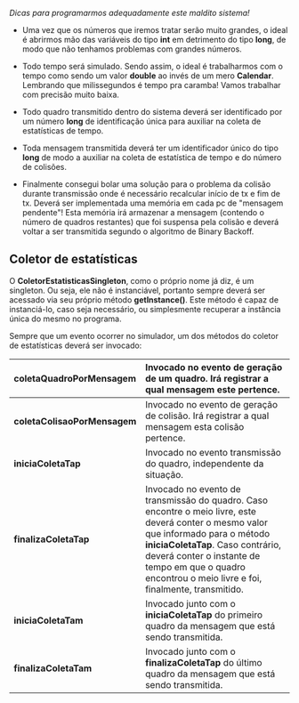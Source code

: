 _Dicas para programarmos adequadamente este maldito sistema!_

  * Uma vez que os números que iremos tratar serão muito grandes, o ideal é abrirmos mão das variáveis do tipo **int** em detrimento do tipo **long**, de modo que não tenhamos problemas com grandes números.

  * Todo tempo será simulado. Sendo assim, o ideal é trabalharmos com o tempo como sendo um valor **double** ao invés de um mero **Calendar**. Lembrando que milissegundos é tempo pra caramba! Vamos trabalhar com precisão muito baixa.

  * Todo quadro transmitido dentro do sistema deverá ser identificado por um número **long** de identificação única para auxiliar na coleta de estatísticas de tempo.

  * Toda mensagem transmitida deverá ter um identificador único do tipo **long** de modo a auxiliar na coleta de estatística de tempo e do número de colisões.

  * Finalmente consegui bolar uma solução para o problema da colisão durante transmissão onde é necessário recalcular início de tx e fim de tx. Deverá ser implementada uma memória em cada pc de "mensagem pendente"! Esta memória irá armazenar a mensagem (contendo o número de quadros restantes) que foi suspensa pela colisão e deverá voltar a ser transmitida segundo o algoritmo de Binary Backoff.

## Coletor de estatísticas ##

O **ColetorEstatisticasSingleton**, como o próprio nome já diz, é um singleton. Ou seja, ele não é instanciável, portanto sempre deverá ser acessado via seu próprio método **getInstance()**. Este método é capaz de instanciá-lo, caso seja necessário, ou simplesmente recuperar a instância única do mesmo no programa.

Sempre que um evento ocorrer no simulador, um dos métodos do coletor de estatísticas deverá ser invocado:

|**coletaQuadroPorMensagem**|Invocado no evento de geração de um quadro. Irá registrar a qual mensagem este pertence.|
|:--------------------------|:------------------------------------------------------------------------------------------|
|**coletaColisaoPorMensagem**|Invocado no evento de geração de colisão. Irá registrar a qual mensagem esta colisão pertence.|
|**iniciaColetaTap**|Invocado no evento transmissão do quadro, independente da situação.|
|**finalizaColetaTap**|Invocado no evento de transmissão do quadro. Caso encontre o meio livre, este deverá conter o mesmo valor que informado para o método **iniciaColetaTap**. Caso contrário, deverá conter o instante de tempo em que o quadro encontrou o meio livre e foi, finalmente, transmitido.|
|**iniciaColetaTam**|Invocado junto com o **iniciaColetaTap** do primeiro quadro da mensagem que está sendo transmitida.|
|**finalizaColetaTam**|Invocado junto com o **finalizaColetaTap** do último quadro da mensagem que está sendo transmitida.|